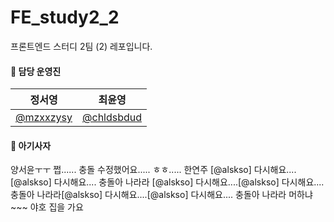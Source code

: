 # FE_study2_2

프론트엔드 스터디 2팀 (2) 레포입니다.

#### 🦁 담당 운영진

| 정서영                                   | 최윤영                                     |
| ---------------------------------------- | ------------------------------------------ |
| [@mzxxzysy](https://github.com/mzxxzysy) | [@chldsbdud](https://github.com/chldsbdud) |

#### 🦁 아기사자

양서윤ㅜㅜ 쩝...... 충돌 수정했어요.....
ㅎㅎ.....
한연주
[@alskso]  다시해요....[@alskso]  다시해요....
충돌아 나라라
[@alskso]  다시해요....[@alskso]  다시해요....
충돌아 나라라[@alskso]  다시해요....[@alskso]  다시해요....
충돌아 나라라
머하냐~~~  야호 집을 가요